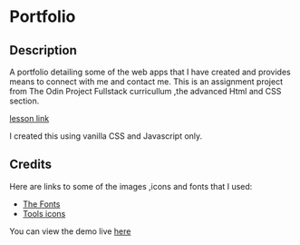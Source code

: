 # Portfolio

## Description

A portfolio detailing some of the web apps that I have created and provides means to connect with me and contact me.
This is an assignment project from The Odin Project Fullstack curricullum ,the advanced Html and CSS section.

[lesson link](https://www.theodinproject.com/lessons/node-path-advanced-html-and-css-personal-portfolio)

I created this using vanilla CSS and Javascript only.

## Credits

Here are links to some of the images ,icons and fonts that I used:

- [The Fonts](https://fonts.google.com/?query=neon)
- [Tools icons](https://devicon.dev/)

You can view the demo live [here](https://4f7df317.mahmoud-barghout.pages.dev)
